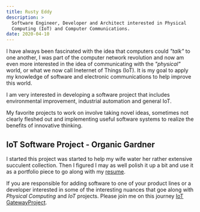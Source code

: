 ```yaml
---
title: Rusty Eddy
description: >
  Software Engineer, Developer and Architect interested in Physical
  Computing (IoT) and Computer Communications.
date: 2020-04-10
---
```


I have always been fascinated with the idea that computers could
_"talk"_ to one another, I was part of the computer network revolution
and now am even more interested in the idea of communicating with the
_"physical"_ world, or what we now call Ineternet of Things (IoT).
It is my goal to apply my knowledge of software and electronic
communications to help improve this world. 
<!--more-->
I am very interested in developing a software project that includes
environmental improvement, industrial automation and general IoT.

My favorite projects to work on involve taking novel ideas, sometimes
not clearly fleshed out and implementing useful software systems to
realize the benefits of innovative thinking.

## IoT Software Project - Organic Gardner

I started this project was started to help my wife water her rather
extensive succulent collection. Then I figured I may as well polish it
up a bit and use it as a portfolio piece to go along with my
[resume](/resume).

If you are responsible for adding software to one of your product
lines or a developer interested in some of the interesting nuances
that goe along with _Physical Computing_ and _IoT_ projects. Please
join me on this journey [IoT GatewayProject](/iote). 

<!--  LocalWords:  IoT
 -->

